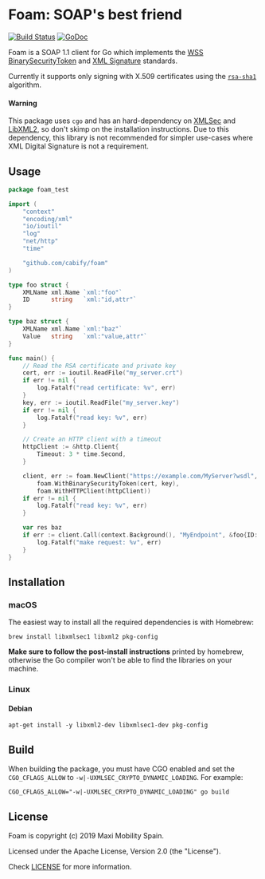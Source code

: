 # Foam: SOAP's best friend 

[![Build Status](https://travis-ci.com/cabify/foam.svg?token=seG66JiMjNYXrKzButB4&branch=master)](https://travis-ci.com/cabify/foam)
[![GoDoc](https://godoc.org/github.com/cabify/foam?status.svg)](https://godoc.org/github.com/cabify/foam)

Foam is a SOAP 1.1 client for Go which implements the [WSS BinarySecurityToken](https://www.oasis-open.org/committees/download.php/16790/wss-v1.1-spec-os-SOAPMessageSecurity.pdf)
and [XML Signature](https://www.w3.org/TR/xmldsig-core1/) standards.

Currently it supports only signing with X.509 certificates using the [`rsa-sha1`](https://www.w3.org/TR/xmldsig-core1/#sec-PKCS1)
algorithm.

#### Warning

This package uses `cgo` and has an hard-dependency on [XMLSec](https://www.aleksey.com/xmlsec/)
and [LibXML2](http://xmlsoft.org/), so don't skimp on the installation instructions.
Due to this dependency, this library is not recommended for simpler use-cases
where XML Digital Signature is not a requirement.

## Usage

```go
package foam_test

import (
    "context"
    "encoding/xml"
    "io/ioutil"
    "log"
    "net/http"
    "time"

    "github.com/cabify/foam"
)

type foo struct {
    XMLName xml.Name `xml:"foo"`
    ID      string   `xml:"id,attr"`
}

type baz struct {
    XMLName xml.Name `xml:"baz"`
    Value   string   `xml:"value,attr"`
}

func main() {
    // Read the RSA certificate and private key
    cert, err := ioutil.ReadFile("my_server.crt")
    if err != nil {
        log.Fatalf("read certificate: %v", err)
    }
    key, err := ioutil.ReadFile("my_server.key")
    if err != nil {
        log.Fatalf("read key: %v", err)
    }

    // Create an HTTP client with a timeout
    httpClient := &http.Client{
        Timeout: 3 * time.Second,
    }

    client, err := foam.NewClient("https://example.com/MyServer?wsdl",
        foam.WithBinarySecurityToken(cert, key),
        foam.WithHTTPClient(httpClient))
    if err != nil {
        log.Fatalf("read key: %v", err)
    }

    var res baz
    if err := client.Call(context.Background(), "MyEndpoint", &foo{ID: "1"}, &res); err != nil {
        log.Fatalf("make request: %v", err)
    }
}
```

## Installation

### macOS

The easiest way to install all the required dependencies is with Homebrew:

```shell
brew install libxmlsec1 libxml2 pkg-config
```

**Make sure to follow the post-install instructions** printed by homebrew,
otherwise the Go compiler won't be able to find the libraries on your machine.

### Linux

#### Debian

```
apt-get install -y libxml2-dev libxmlsec1-dev pkg-config
```

## Build

When building the package, you must have CGO enabled and set the `CGO_CFLAGS_ALLOW`
to `-w|-UXMLSEC_CRYPTO_DYNAMIC_LOADING`.
For example:

```
CGO_CFLAGS_ALLOW="-w|-UXMLSEC_CRYPTO_DYNAMIC_LOADING" go build
```

## License

Foam is copyright (c) 2019 Maxi Mobility Spain.

Licensed under the Apache License, Version 2.0 (the "License").

Check [LICENSE](./blob/master/LICENSE) for more information.

